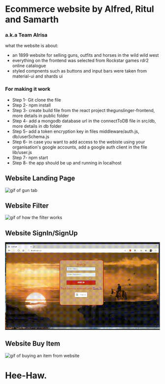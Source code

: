 # Ecommerce website by Alfred, Ritul and Samarth

### a.k.a Team Alrisa

what the website is about:

- an 1899 website for selling guns, outfits and horses in the wild wild west
- everything on the frontend was selected from Rockstar games rdr2 online catalogue
- styled compnents such as buttons and input bars were taken from material-ui and shards ui

### For making it work

- Step 1- Git clone the file
- Step 2- npm install
- Step 3- create build file from the react project thegunslinger-frontend, more details in public folder
- Step 4- add a mongodb database url in the connectToDB file in src/db, more details in db folder
- Step 5- add a token encryption key in files middleware/auth.js, db/userSchema.js
- Step 6- in case you want to add access to the webiste using your organisation's google accounts, add a google auth client in the file lib/user.js
- Step 7- npm start
- Step 8- the app should be up and running in localhost

## Website Landing Page

![gif of gun tab](https://github.com/AlfredDaimari/thegunslinger/blob/main/wiki/gun_display.gif)

## Website Filter

![gif of how the filter works](https://github.com/AlfredDaimari/thegunslinger/blob/main/wiki/outfit-filter.gif)

## Website SignIn/SignUp

![gif of user sign up](https://github.com/AlfredDaimari/thegunslinger/blob/main/wiki/user-signup.gif)

## Website Buy Item

![gif of buying an item from website](https://github.com/AlfredDaimari/thegunslinger/blob/main/wiki/buy-item.gif)

# Hee-Haw.
